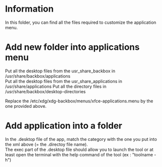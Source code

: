 # Information

In this folder, you can find all the files required to customize the application menu. 

# Add new folder into applications menu

Put all the desktop files from the usr_share_backbox in /usr/share/backbox/applications   
Put all the desktop files from the usr_share_applications in /usr/share/applications 
Put all the directory files in /usr/share/backbox/desktop-directories  
  
Replace the /etc/xdg/xdg-backbox/menus/xfce-applications.menu by the one provided above.

# Add application into a folder

In the .desktop file of the app, match the category with the one you put into the xml above (= the .directoy file name).  
The exec part of the .desktop file should allow you to launch the tool or at least open the terminal with the help command of the tool (ex : "toolname -h")



